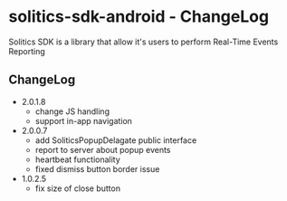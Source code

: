 # solitics-sdk-android - ChangeLog
 
Solitics SDK is a library that allow it's users to perform Real-Time Events Reporting

## ChangeLog

- 2.0.1.8
    - change JS handling
    - support in-app navigation
- 2.0.0.7
    - add SoliticsPopupDelagate public interface
    - report to server about popup events
    - heartbeat functionality
    - fixed dismiss button border issue
- 1.0.2.5
    - fix size of close button
